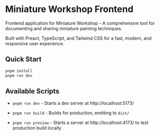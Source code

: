 # Miniature Workshop Frontend

Frontend application for Miniature Workshop - A comprehensive tool for documenting and sharing miniature painting techniques.

Built with Preact, TypeScript, and Tailwind CSS for a fast, modern, and responsive user experience.

## Quick Start

```bash
pnpm install
pnpm run dev
```

## Available Scripts

-   `pnpm run dev` - Starts a dev server at http://localhost:5173/

-   `pnpm run build` - Builds for production, emitting to `dist/`

-   `pnpm run preview` - Starts a server at http://localhost:4173/ to test production build locally
